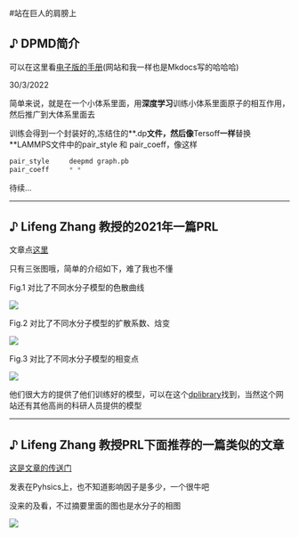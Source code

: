 #站在巨人的肩膀上


## ♪ DPMD简介

可以在这里看[电子版的手册](https://docs.deepmodeling.org/projects/deepmd/en/master/getting-started/index.html)(网站和我一样也是Mkdocs写的哈哈哈)

30/3/2022

简单来说，就是在一个小体系里面，用**深度学习**训练小体系里面原子的相互作用，然后推广到大体系里面去

训练会得到一个封装好的,冻结住的**.dp**文件，然后像**Tersoff**一样**替换**LAMMPS文件中的pair_style 和 pair_coeff，像这样

```python
pair_style     deepmd graph.pb
pair_coeff     * *
```


待续...

---

## ♪ Lifeng Zhang 教授的2021年一篇PRL

文章点[这里](https://www.researchgate.net/profile/Han-Wang-24/publication/352277128_Phase_Diagram_of_a_Deep_Potential_Water_Model/links/60d47f5b299bf1fe469b2548/Phase-Diagram-of-a-Deep-Potential-Water-Model.pdf)

只有三张图哦，简单的介绍如下，难了我也不懂

Fig.1 对比了不同水分子模型的色散曲线

![](https://journals.aps.org/prl/article/10.1103/PhysRevLett.126.236001/figures/1/medium)

Fig.2 对比了不同水分子模型的扩散系数、焓变

![](https://journals.aps.org/prl/article/10.1103/PhysRevLett.126.236001/figures/2/medium)

Fig.3 对比了不同水分子模型的相变点

![](https://journals.aps.org/prl/article/10.1103/PhysRevLett.126.236001/figures/3/medium)

他们很大方的提供了他们训练好的模型，可以在这个[dplibrary](https://dplibrary.deepmd.net//#/)找到，当然这个网站还有其他高尚的科研人员提供的模型


---

## ♪ Lifeng Zhang 教授PRL下面推荐的一篇类似的文章

[这是文章的传送门](https://physics.aps.org/articles/v14/s67)

发表在Pyhsics上，也不知道影响因子是多少，一个很牛吧

没来的及看，不过摘要里面的图也是水分子的相图

![](https://physics.aps.org/assets/0de59bba-d853-4521-b0dd-59c18b63c6ba/e67_1_medium.png)




































<script type="text/javascript" async
  src="https://cdnjs.cloudflare.com/ajax/libs/mathjax/2.7.7/MathJax.js?config=TeX-MML-AM_CHTML">
</script>
<script type="text/x-mathjax-config">
MathJax.Hub.Config({
  tex2jax: {inlineMath: [['$','$'], ['\\(','\\)']]}
});
</script>